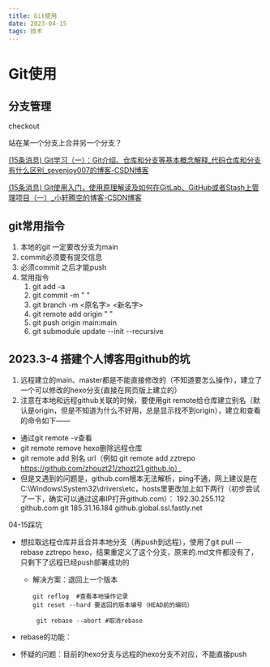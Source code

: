 ```yaml
---
title: Git使用
date: 2023-04-15
tags: 技术
---
```


# Git使用


## 分支管理

checkout

站在某一个分支上合并另一个分支？

[(15条消息) Git学习（一）：Git介绍、仓库和分支等基本概念解释_代码仓库和分支有什么区别_sevenjoy007的博客-CSDN博客](https://blog.csdn.net/qq_37772475/article/details/107140061)

[(15条消息) Git使用入门，使用原理解读及如何在GitLab、GitHub或者Stash上管理项目（一）_小轩腾空的博客-CSDN博客](https://blog.csdn.net/xiaoxuantengkong/article/details/45231331)



## git常用指令

1. 本地的git 一定要改分支为main
2. commit必须要有提交信息
3. 必须commit 之后才能push
4. 常用指令
   1. git add -a
   2. git commit -m " "
   3. git branch -m  <原名字> <新名字>
   4. git remote add origin " " 
   5. git push origin main:main
   6. git submodule update --init --recursive


## 2023.3-4 搭建个人博客用github的坑

1. 远程建立的main、master都是不能直接修改的（不知道要怎么操作），建立了一个可以修改的hexo分支(直接在网页版上建立的）
2. 注意在本地和远程github关联的时候，要使用git remote给仓库建立别名（默认是origin，但是不知道为什么不好用，总是显示找不到origin），建立和查看的命令如下——

- 通过git remote -v查看
- git remote remove hexo删除远程仓库
- git remote add 别名 url（例如 git remote add zztrepo https://github.com/zhouzt21/zhozt21.github.io）
- 但是又遇到的问题是，github.com根本无法解析，ping不通，网上建议是在C:\Windows\System32\drivers\etc，hosts里更改加上如下两行（初步尝试了一下，确实可以通过这串IP打开github.com）：
  192.30.255.112  github.com git 
  185.31.16.184 github.global.ssl.fastly.net  

04-15踩坑

- 想拉取远程仓库并且合并本地分支（再push到远程），使用了git pull --rebase zztrepo hexo，结果重定义了这个分支，原来的.md文件都没有了，只剩下了远程已经push部署成功的

  - 解决方案：退回上一个版本

    ```
    git reflog  #查看本地操作记录
    git reset --hard 要返回的版本编号（HEAD前的编码）
    
     git rebase --abort #取消rebase
    ```

- rebase的功能：

- 怀疑的问题：目前的hexo分支与远程的hexo分支不对应，不能直接push
